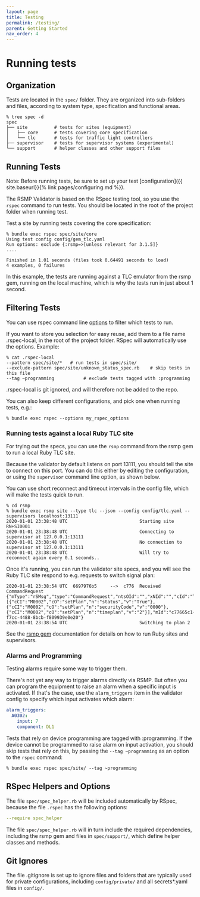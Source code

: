 ```yaml
---
layout: page
title: Testing
permalink: /testing/
parent: Getting Started
nav_order: 4
---
```


# Running tests
## Organization
Tests are located in the `spec/` folder. They are organized into sub-folders and files, according to system type, specification and functional areas.

```
% tree spec -d                          
spec
├── site          # tests for sites (equipment)
│   ├── core      # tests covering core specification
│   └── tlc       # tests for traffic light controllers
├── supervisor    # tests for supervisor systems (experimental)
└── support       # helper classes and other support files 
```

## Running Tests
Note: Before running tests, be sure to set up your test [configuration]({{ site.baseurl}}{% link pages/configuring.md %}).

The RSMP Validator is based on the RSpec testing tool, so you use the `rspec` command to run tests. You should be located in the root of the project folder when running test.

Test a site by running tests covering the core specification:

```
% bundle exec rspec spec/site/core
Using test config config/gem_tlc.yaml
Run options: exclude {:rsmp=>[unless relevant for 3.1.5]}
....

Finished in 1.01 seconds (files took 0.64491 seconds to load)
4 examples, 0 failures
```

In this example, the tests are running against a TLC emulator from the rsmp gem, running on the local machine, which is why the tests run in just about 1 second.


## Filtering Tests
You can use rspec command line [options](https://rspec.info/) to filter which tests to run.

If you want to store you selection for easy reuse, add them to a file name .rspec-local, in the root of the project folder. RSpec will automatically use the options. Example:

```
% cat .rspec-local
--pattern spec/site/*   # run tests in spec/site/
--exclude-pattern spec/site/unknown_status_spec.rb    # skip tests in this file
--tag ~programming           # exclude tests tagged with :programming
```

 .rspec-local is git ignored, and will therefore not be added to the repo. 

You can also keep different configurations, and pick one when running tests, e.g.:

```
% bundle exec rspec --options my_rspec_options
```

### Running tests against a local Ruby TLC site
For trying out the specs, you can use the `rsmp` command from the rsmp gem to run a local Ruby TLC site. 

Because the validator by default listens on port 13111, you should tell the site to connect on this port. You can do this either by editing the configuration, or using the `supervisor` command line option, as shown below.

You can use short reconnect and timeout intervals in the config file, which will make the tests quick to run.

```
% cd rsmp
% bundle exec rsmp site --type tlc --json --config config/tlc.yaml --supervisors localhost:13111
2020-01-01 23:38:48 UTC                           Starting site RN+SI0001
2020-01-01 23:38:48 UTC                           Connecting to supervisor at 127.0.0.1:13111
2020-01-01 23:38:48 UTC                           No connection to supervisor at 127.0.0.1:13111
2020-01-01 23:38:48 UTC                           Will try to reconnect again every 0.1 seconds..
```

Once it's running, you can run the validator site specs, and you will see the Ruby TLC site respond to e.g. requests to switch signal plan:

```
2020-01-01 23:38:54 UTC  6697976b5     -->  c776  Received CommandRequest {"mType":"rSMsg","type":"CommandRequest","ntsOId":"","xNId":"","cId":"TC","arg":[{"cCI":"M0002","cO":"setPlan","n":"status","v":"True"},{"cCI":"M0002","cO":"setPlan","n":"securityCode","v":"0000"},{"cCI":"M0002","cO":"setPlan","n":"timeplan","v":"2"}],"mId":"c77665c1-f7cc-4488-8bcb-f809939e0e20"}
2020-01-01 23:38:54 UTC                           Switching to plan 2
```

See the [rsmp gem](https://github.com/rsmp-nordic/rsmp) documentation for details on how to run Ruby sites and supervisors.

### Alarms and Programming
Testing alarms require some way to trigger them.

There's not yet any way to trigger alarms directly via RSMP. But often you can program the equipment to raise an alarm when a specific input is activated. If that's the case, use the `alarm_triggers` item in the validator config to specify which input activates which alarm:

```yaml
alarm_triggers:
  A0302: 
    input: 7
    component: DL1
```

Tests that rely on device programming are tagged with :programming. If the device cannot be programmed to raise alarm on input activation, you should skip tests that rely on this, by passing the `--tag ~programming` as an option to the `rspec` command:

```
% bundle exec rspec spec/site/ --tag ~programming
```
 
## RSpec Helpers and Options
The file `spec/spec_helper.rb` will be included automatically by RSpec, because the file `.rspec` has the following options:

```yaml
--require spec_helper
```
 
The file `spec/spec_helper.rb` will in turn include the required dependencies, including the rsmp gem and files in `spec/support/`, which define helper classes and methods.

## Git Ignores
The file .gitignore is set up to ignore files and folders that are typically used for private configurations, including `config/private/` and all secrets*.yaml files in `config/`.